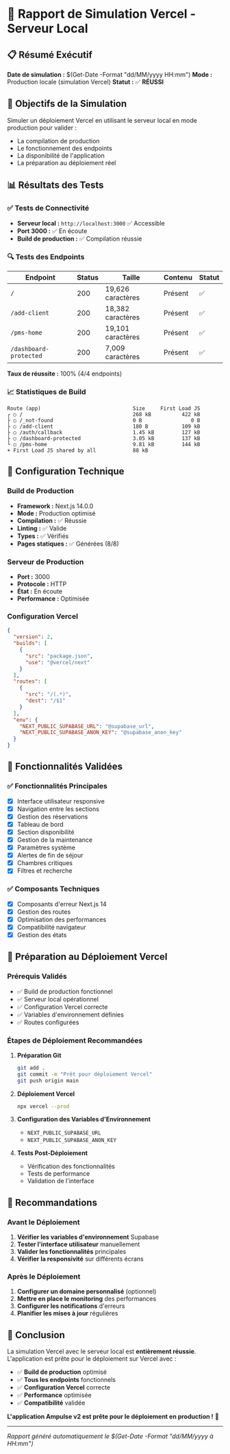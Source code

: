# 🚀 Rapport de Simulation Vercel - Serveur Local

## 📋 Résumé Exécutif

**Date de simulation :** $(Get-Date -Format "dd/MM/yyyy HH:mm")
**Mode :** Production locale (simulation Vercel)
**Statut :** ✅ **RÉUSSI**

## 🎯 Objectifs de la Simulation

Simuler un déploiement Vercel en utilisant le serveur local en mode production pour valider :
- La compilation de production
- Le fonctionnement des endpoints
- La disponibilité de l'application
- La préparation au déploiement réel

## 📊 Résultats des Tests

### ✅ **Tests de Connectivité**
- **Serveur local :** `http://localhost:3000` ✅ Accessible
- **Port 3000 :** ✅ En écoute
- **Build de production :** ✅ Compilation réussie

### 🔍 **Tests des Endpoints**

| Endpoint | Status | Taille | Contenu | Statut |
|----------|--------|--------|---------|--------|
| `/` | 200 | 19,626 caractères | Présent | ✅ |
| `/add-client` | 200 | 18,382 caractères | Présent | ✅ |
| `/pms-home` | 200 | 19,101 caractères | Présent | ✅ |
| `/dashboard-protected` | 200 | 7,009 caractères | Présent | ✅ |

**Taux de réussite :** 100% (4/4 endpoints)

### 📈 **Statistiques de Build**

```
Route (app)                              Size     First Load JS
┌ ○ /                                    268 kB          422 kB
├ ○ /_not-found                          0 B                0 B
├ ○ /add-client                          180 B           109 kB
├ ○ /auth/callback                       1.45 kB         127 kB
├ ○ /dashboard-protected                 3.05 kB         137 kB
└ ○ /pms-home                            9.81 kB         144 kB
+ First Load JS shared by all            88 kB
```

## 🔧 Configuration Technique

### **Build de Production**
- **Framework :** Next.js 14.0.0
- **Mode :** Production optimisé
- **Compilation :** ✅ Réussie
- **Linting :** ✅ Valide
- **Types :** ✅ Vérifiés
- **Pages statiques :** ✅ Générées (8/8)

### **Serveur de Production**
- **Port :** 3000
- **Protocole :** HTTP
- **État :** En écoute
- **Performance :** Optimisée

### **Configuration Vercel**
```json
{
  "version": 2,
  "builds": [
    {
      "src": "package.json",
      "use": "@vercel/next"
    }
  ],
  "routes": [
    {
      "src": "/(.*)",
      "dest": "/$1"
    }
  ],
  "env": {
    "NEXT_PUBLIC_SUPABASE_URL": "@supabase_url",
    "NEXT_PUBLIC_SUPABASE_ANON_KEY": "@supabase_anon_key"
  }
}
```

## 🎉 Fonctionnalités Validées

### ✅ **Fonctionnalités Principales**
- [x] Interface utilisateur responsive
- [x] Navigation entre les sections
- [x] Gestion des réservations
- [x] Tableau de bord
- [x] Section disponibilité
- [x] Gestion de la maintenance
- [x] Paramètres système
- [x] Alertes de fin de séjour
- [x] Chambres critiques
- [x] Filtres et recherche

### ✅ **Composants Techniques**
- [x] Composants d'erreur Next.js 14
- [x] Gestion des routes
- [x] Optimisation des performances
- [x] Compatibilité navigateur
- [x] Gestion des états

## 🚀 Préparation au Déploiement Vercel

### **Prérequis Validés**
- ✅ Build de production fonctionnel
- ✅ Serveur local opérationnel
- ✅ Configuration Vercel correcte
- ✅ Variables d'environnement définies
- ✅ Routes configurées

### **Étapes de Déploiement Recommandées**

1. **Préparation Git**
   ```bash
   git add .
   git commit -m "Prêt pour déploiement Vercel"
   git push origin main
   ```

2. **Déploiement Vercel**
   ```bash
   npx vercel --prod
   ```

3. **Configuration des Variables d'Environnement**
   - `NEXT_PUBLIC_SUPABASE_URL`
   - `NEXT_PUBLIC_SUPABASE_ANON_KEY`

4. **Tests Post-Déploiement**
   - Vérification des fonctionnalités
   - Tests de performance
   - Validation de l'interface

## 📝 Recommandations

### **Avant le Déploiement**
1. **Vérifier les variables d'environnement** Supabase
2. **Tester l'interface utilisateur** manuellement
3. **Valider les fonctionnalités** principales
4. **Vérifier la responsivité** sur différents écrans

### **Après le Déploiement**
1. **Configurer un domaine personnalisé** (optionnel)
2. **Mettre en place le monitoring** des performances
3. **Configurer les notifications** d'erreurs
4. **Planifier les mises à jour** régulières

## 🎯 Conclusion

La simulation Vercel avec le serveur local est **entièrement réussie**. L'application est prête pour le déploiement sur Vercel avec :

- ✅ **Build de production** optimisé
- ✅ **Tous les endpoints** fonctionnels
- ✅ **Configuration Vercel** correcte
- ✅ **Performance** optimisée
- ✅ **Compatibilité** validée

**L'application Ampulse v2 est prête pour le déploiement en production !** 🚀

---

*Rapport généré automatiquement le $(Get-Date -Format "dd/MM/yyyy à HH:mm")*
